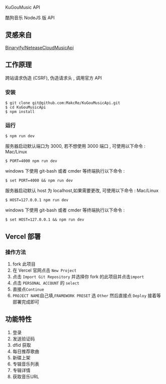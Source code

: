 KuGouMusic API

酷狗音乐 NodeJS 版 API

## 灵感来自
[Binaryify/NeteaseCloudMusicApi](https://github.com/Binaryify/NeteaseCloudMusicApi)

## 工作原理
跨站请求伪造 (CSRF), 伪造请求头 , 调用官方 API

### 安装
```shell
$ git clone git@github.com:MakcRe/KuGouMusicApi.git
$ cd KuGouMusicApi
$ npm install
```

### 运行
```shell
$ npm run dev
```

服务器启动默认端口为 3000, 若不想使用 3000 端口 , 可使用以下命令 : Mac/Linux

```shell
$ PORT=4000 npm run dev
```

windows 下使用 git-bash 或者 cmder 等终端执行以下命令 :

```shell
$ set PORT=4000 && npm run dev
```

服务器启动默认 host 为 localhost,如果需要更改, 可使用以下命令 : Mac/Linux

```shell
$ HOST=127.0.0.1 npm run dev
```

windows 下使用 git-bash 或者 cmder 等终端执行以下命令 :

```shell
$ set HOST=127.0.0.1 && npm run dev
```

## Vercel 部署
### 操作方法
1. fork 此项目
2. 在 Vercel 官网点击 `New Project`
3. 点击 `Import Git Repository` 并选择你 fork 的此项目并点击`import`
4. 点击 `PERSONAL ACCOUNT` 的 `select`
5. 直接点`Continue`
6. `PROJECT NAME`自己填,`FRAMEWORK PRESET` 选 `Other` 然后直接点 `Deploy` 接着等部署完成即可

## 功能特性
1. 登录
2. 发送验证码
3. dfid 获取
4. 每日推荐歌曲
5. 新碟上架
6. 专辑音乐列表
7. 专辑详情
8. 获取音乐URL